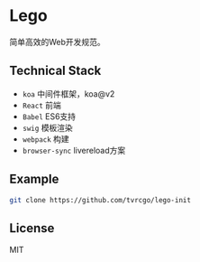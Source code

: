 # Lego

简单高效的Web开发规范。

## Technical Stack
- `koa` 中间件框架，koa@v2
- `React` 前端
- `Babel` ES6支持
- `swig` 模板渲染
- `webpack` 构建
- `browser-sync` livereload方案

## Example
```sh
git clone https://github.com/tvrcgo/lego-init
```

## License
MIT

